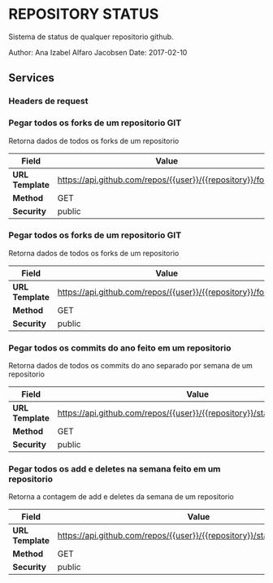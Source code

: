 # REPOSITORY STATUS
Sistema de status de qualquer repositorio github.

Author:      Ana Izabel Alfaro Jacobsen
Date:        2017-02-10 
  

## Services
### Headers de request

### Pegar todos os forks de um repositorio GIT
Retorna dados de todos os forks de um repositorio 

| Field            | Value                                                                 |
|----------------- |-----------------------------------------------------------------------|
| **URL Template** | https://api.github.com/repos/{{user}}/{{repository}}/forks            |
| **Method**       | GET                                                                   |
| **Security**     | public                                                                |


### Pegar todos os forks de um repositorio GIT
Retorna dados de todos os forks de um repositorio 

| Field            | Value                                                                 |
|----------------- |-----------------------------------------------------------------------|
| **URL Template** | https://api.github.com/repos/{{user}}/{{repository}}/forks            |
| **Method**       | GET                                                                   |
| **Security**     | public                                                                |


### Pegar todos os commits do ano feito em um repositorio
Retorna dados de todos os commits do ano separado por semana de um repositorio 

| Field            | Value                                                                      |
|----------------- |----------------------------------------------------------------------------|
| **URL Template** | https://api.github.com/repos/{{user}}/{{repository}}/stats/commit_activity |
| **Method**       | GET                                                                        |
| **Security**     | public                                                                     |


### Pegar todos os add e deletes na semana feito em um repositorio
Retorna a contagem de add e deletes da semana de um repositorio  

| Field            | Value                                                                      |
|----------------- |----------------------------------------------------------------------------|
| **URL Template** | https://api.github.com/repos/{{user}}/{{repository}}/stats/code_frequency |
| **Method**       | GET                                                                        |
| **Security**     | public                                                                     |
